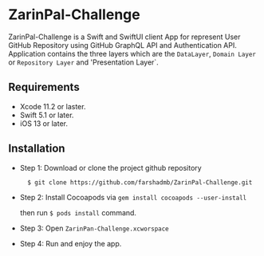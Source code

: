 # ZarinPal-Challenge

ZarinPal-Challenge is a Swift and SwiftUI client App for represent User GitHub Repository using GitHub GraphQL API and Authentication API. Application contains the three layers which are the `DataLayer`, `Domain Layer` or `Repository Layer` and 'Presentation Layer`. 



## Requirements

- Xcode 11.2 or laster.
- Swift 5.1 or later.
- iOS 13 or later.

## Installation 

- Step 1: 
  Download or clone the project github repository
  
  ```Bash 
    $ git clone https://github.com/farshadmb/ZarinPal-Challenge.git
  ```
- Step 2:
  Install Cocoapods via ```gem install cocoapods --user-install``` 
  
  then run ``` $ pods install ``` command.
  
- Step 3: 
   Open ```ZarinPan-Challenge.xcworspace``` 
   
- Step 4: 
    Run and enjoy the app.
